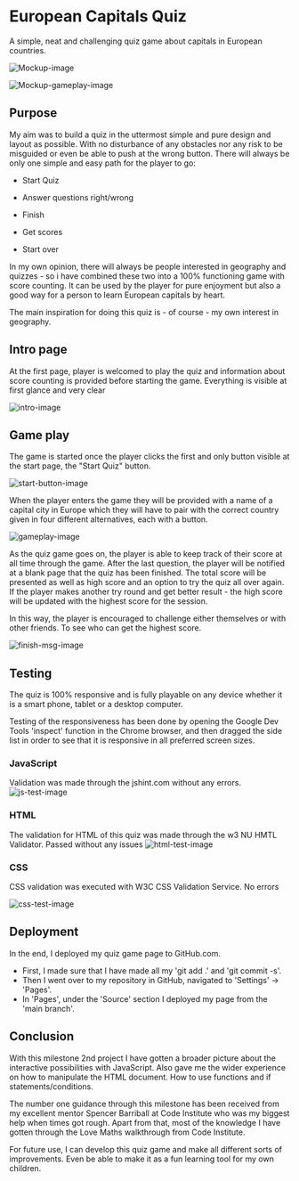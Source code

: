 

# European Capitals Quiz


A simple, neat and challenging quiz game about capitals in European countries.

![Mockup-image](/assets/images/quiz-mockup.png)

![Mockup-gameplay-image](/assets/images/gameplay-mockup.png)

## Purpose

My aim was to build a quiz in the uttermost simple and pure design and layout as possible. 
With no disturbance of any obstacles nor any risk to be misguided or even be able to push at the wrong button.
There will always be only one simple and easy path for the player to go:

- Start Quiz

- Answer questions right/wrong

- Finish

- Get scores

- Start over

In my own opinion, there will always be people interested in geography and quizzes - so i have combined these two
into a 100% functioning game with score counting. It can be used by the player for pure enjoyment but also a good way 
for a person to learn European capitals by heart.

The main inspiration for doing this quiz is - of course - my own interest in geography.

## Intro page

At the first page, player is welcomed to play the quiz and information about score counting is provided before starting the game. Everything is visible at first glance and very clear

![intro-image](/assets/images/intro-msg.png)

## Game play

The game is started once the player clicks the first and only button visible at the start page, the "Start Quiz" button.

![start-button-image](/assets/images/start-button.png)

When the player enters the game they will be provided with a name of a capital city in Europe which they will have to pair with the correct country given in four different alternatives, each with a button.

![gameplay-image](/assets/images/gameplay-quiz.png)

As the quiz game goes on, the player is able to keep track of their score at all time through the game.
After the last question, the player will be notified at a blank page that the quiz has been finished.
The total score will be presented as well as high score and an option to try the quiz all over again.
If the player makes another try round and get better result - the high score will be updated with the highest score for the session.

In this way, the player is encouraged to challenge either themselves or with other friends. To see who can get the highest score.

![finish-msg-image](/assets/images/Finish-message.png)

## Testing

The quiz is 100% responsive and is fully playable on any device whether it is a smart phone, tablet or a desktop computer.

Testing of the responsiveness has been done by opening the Google Dev Tools 'inspect' function in the Chrome browser, and then dragged the side list in order to see that it is responsive in all preferred screen sizes.

### JavaScript

Validation was made through the jshint.com without any errors.
![js-test-image](/assets/images/js-test.png)

### HTML

The validation for HTML of this quiz was made through the w3 NU HMTL Validator. 
Passed without any issues
![html-test-image](/assets/images/html-test.png)

### CSS

CSS validation was executed with W3C CSS Validation Service.
No errors

![css-test-image](/assets/images/css-test.png)


## Deployment

In the end, I deployed my quiz game page to GitHub.com.
- First, I made sure that I have made all my 'git add .' and 'git commit -s'.
- Then I went over to my repository in GitHub, navigated to 'Settings' -> 'Pages'.
- In 'Pages', under the 'Source' section I deployed my page from the 'main branch'.


## Conclusion

With this milestone 2nd project I have gotten a broader picture about the interactive possibilities with
JavaScript. Also gave me the wider experience on how to manipulate the HTML document. How to use functions and if statements/conditions.

The number one guidance through this milestone has been received from my excellent mentor Spencer Barriball
at Code Institute who was my biggest help when times got rough. 
Apart from that, most of the knowledge I have gotten through the Love Maths walkthrough from Code Institute.

For future use, I can develop this quiz game and make all different sorts of improvements. Even be able to make it as 
a fun learning tool for my own children.







